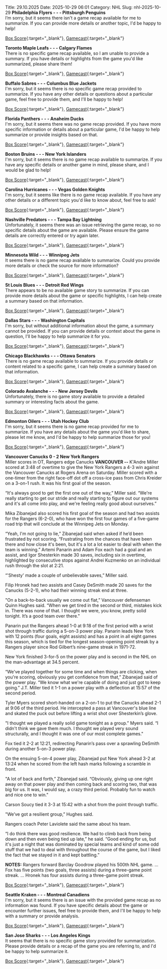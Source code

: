 Title: 29.10.2025
Date: 2025-10-29 06:01
Category: NHL 
Slug: nhl-2025-10-29 
**Philadelphia Flyers - - - Pittsburgh Penguins**  
I’m sorry, but it seems there isn't a game recap available for me to summarize. If you can provide more details or another topic, I'd be happy to help! 

[Box Score](/gamecenter/pit-vs-phi/2025/10/28/2025020150){:target="_blank"}, [Gamecast](https://www.nhl.com/news/pittsburgh-penguins-philadelphia-flyers-game-recap-october-28){:target="_blank"}<br>

**Toronto Maple Leafs - - - Calgary Flames**  
There is no specific game recap available, so I am unable to provide a summary. If you have details or highlights from the game you'd like summarized, please share them! 

[Box Score](/gamecenter/cgy-vs-tor/2025/10/28/2025020151){:target="_blank"}, [Gamecast](https://www.nhl.com/news/calgary-flames-toronto-maple-leafs-game-recap-october-28){:target="_blank"}<br>

**Buffalo Sabres - - - Columbus Blue Jackets**  
I'm sorry, but it seems there is no specific game recap provided to summarize. If you have any other details or questions about a particular game, feel free to provide them, and I'll be happy to help! 

[Box Score](/gamecenter/cbj-vs-buf/2025/10/28/2025020152){:target="_blank"}, [Gamecast](https://www.nhl.com/news/columbus-blue-jackets-buffalo-sabres-game-recap-october-28){:target="_blank"}<br>

**Florida Panthers - - - Anaheim Ducks**  
I'm sorry, but it seems there was no game recap provided. If you have more specific information or details about a particular game, I'd be happy to help summarize or provide insights based on that. 

[Box Score](/gamecenter/ana-vs-fla/2025/10/28/2025020153){:target="_blank"}, [Gamecast](https://www.nhl.com/news/anaheim-ducks-florida-panthers-game-recap-october-28){:target="_blank"}<br>

**Boston Bruins - - - New York Islanders**  
I'm sorry, but it seems there is no game recap available to summarize. If you have any specific details or another game in mind, please share, and I would be glad to help! 

[Box Score](/gamecenter/nyi-vs-bos/2025/10/28/2025020154){:target="_blank"}, [Gamecast](https://www.nhl.com/news/new-york-islanders-boston-bruins-game-recap-october-28){:target="_blank"}<br>

**Carolina Hurricanes - - - Vegas Golden Knights**  
I'm sorry, but it seems like there is no game recap available. If you have any other details or a different topic you'd like to know about, feel free to ask! 

[Box Score](/gamecenter/vgk-vs-car/2025/10/28/2025020155){:target="_blank"}, [Gamecast](https://www.nhl.com/news/vegas-golden-knights-carolina-hurricanes-game-recap-october-28){:target="_blank"}<br>

**Nashville Predators - - - Tampa Bay Lightning**  
Unfortunately, it seems there was an issue retrieving the game recap, so no specific details about the game are available. Please ensure the game details are correctly entered or try again later. 

[Box Score](/gamecenter/tbl-vs-nsh/2025/10/28/2025020156){:target="_blank"}, [Gamecast](https://www.nhl.com/news/tampa-bay-lightning-nashville-predators-game-recap-october-28){:target="_blank"}<br>

**Minnesota Wild - - - Winnipeg Jets**  
It seems there is no game recap available to summarize. Could you provide more details or check the source for more information? 

[Box Score](/gamecenter/wpg-vs-min/2025/10/28/2025020157){:target="_blank"}, [Gamecast](https://www.nhl.com/news/winnipeg-jets-minnesota-wild-game-recap-october-28){:target="_blank"}<br>

**St Louis Blues - - - Detroit Red Wings**  
There appears to be no available game story to summarize. If you can provide more details about the game or specific highlights, I can help create a summary based on that information. 

[Box Score](/gamecenter/det-vs-stl/2025/10/28/2025020158){:target="_blank"}, [Gamecast](https://www.nhl.com/news/detroit-red-wings-st-louis-blues-game-recap-october-28){:target="_blank"}<br>

**Dallas Stars - - - Washington Capitals**  
I'm sorry, but without additional information about the game, a summary cannot be provided. If you can provide details or context about the game in question, I'll be happy to help summarize it for you. 

[Box Score](/gamecenter/wsh-vs-dal/2025/10/28/2025020159){:target="_blank"}, [Gamecast](https://www.nhl.com/news/washington-capitals-dallas-stars-game-recap-october-28){:target="_blank"}<br>

**Chicago Blackhawks - - - Ottawa Senators**  
There is no game recap available to summarize. If you provide details or content related to a specific game, I can help create a summary based on that information. 

[Box Score](/gamecenter/ott-vs-chi/2025/10/28/2025020160){:target="_blank"}, [Gamecast](https://www.nhl.com/news/ottawa-senators-chicago-blackhawks-game-recap-october-28){:target="_blank"}<br>

**Colorado Avalanche - - - New Jersey Devils**  
Unfortunately, there is no game story available to provide a detailed summary or interesting facts about the game. 

[Box Score](/gamecenter/njd-vs-col/2025/10/28/2025020161){:target="_blank"}, [Gamecast](https://www.nhl.com/news/new-jersey-devils-colorado-avalanche-game-recap-october-28){:target="_blank"}<br>

**Edmonton Oilers - - - Utah Hockey Club**  
I'm sorry, but it seems there is no game recap provided for me to summarize. If you have any details about the game you'd like to share, please let me know, and I'd be happy to help summarize those for you! 

[Box Score](/gamecenter/uta-vs-edm/2025/10/28/2025020162){:target="_blank"}, [Gamecast](https://www.nhl.com/news/utah-hockey-club-edmonton-oilers-game-recap-october-28){:target="_blank"}<br>

**Vancouver Canucks 0 - 2 New York Rangers**  
Miller scores in OT, Rangers edge Canucks
 **VANCOUVER --** <forge-entity title="K&#39;Andre Miller" slug="k-andre-miller-8480817" code="player">K&#39;Andre Miller</forge-entity> scored at 3:48 of overtime to give the New York Rangers a 4-3 win against the Vancouver Canucks at Rogers Arena on Saturday. 
Miller scored with a one-timer from the right face-off dot off a cross-ice pass from <forge-entity title="Chris Kreider" slug="chris-kreider-8475184" code="player">Chris Kreider</forge-entity> on a 3-on-1 rush. It was his first goal of the season.

“It's always good to get the first one out of the way,” Miller said. “We're really starting to get our stride and really starting to figure out our systems and it's all come into play, and we're feeling really good about ourselves.”

<forge-entity title="Mika Zibanejad" slug="mika-zibanejad-8476459" code="player">Mika Zibanejad</forge-entity> also scored his first goal of the season and had two assists for the Rangers (6-2-0), who have won the first four games of a five-game road trip that will conclude at the Winnipeg Jets on Monday.

“Yeah, I'm not going to lie,” Zibanejad said when asked if he’d been frustrated by not scoring. “Frustrating from the chances that have been there and how close it's been, but it's a lot a lot easier to deal with when the team is winning.” 
<forge-entity title="Artemi Panarin" slug="artemi-panarin-8478550" code="player">Artemi Panarin</forge-entity> and <forge-entity title="Adam Fox" slug="adam-fox-8479323" code="player">Adam Fox</forge-entity> each had a goal and an assist, and <forge-entity title="Igor Shesterkin" slug="igor-shesterkin-8478048" code="player">Igor Shesterkin</forge-entity> made 30 saves, including six in overtime, highlighted by consecutive stops against <forge-entity title="Andrei Kuzmenko" slug="andrei-kuzmenko-8483808" code="player">Andrei Kuzmenko</forge-entity> on an individual rush through the slot at 2:21.

“'Shesty' made a couple of unbelievable saves,” Miller said.

<forge-entity title="Filip Hronek" slug="filip-hronek-8479425" code="player">Filip Hronek</forge-entity> had two assists and <forge-entity title="Casey DeSmith" slug="casey-desmith-8479193" code="player">Casey DeSmith</forge-entity> made 20 saves for the Canucks (5-2-1), who had their winning streak end at three.

"On a back-to-back usually we come out flat,” Vancouver defenseman <forge-entity title="Quinn Hughes" slug="quinn-hughes-8480800" code="player">Quinn Hughes</forge-entity> said. “When we get tired in the second or third, mistakes kick in. There was none of that. I thought we were, you know, pretty solid tonight. It’s a good team over there."

Panarin put the Rangers ahead 1-0 at 9:18 of the first period with a wrist shot through traffic during a 5-on-3 power play. Panarin leads New York with 12 points (four goals, eight assists) and has a point in all eight games this season, which is tied for the longest season-opening point streak by a Rangers player since Rod Gilbert’s nine-game streak in 1971-72.

New York finished 3-for-5 on the power play and is second in the NHL on the man-advantage at 34.5 percent.

“We've played together for some time and when things are clicking, when you're scoring, obviously you get confidence from that,” Zibanejad said of the power play. “We know what we're capable of doing and just got to keep going.” 
<forge-entity title="J.T. Miller" slug="j-t-miller-8476468" code="player">J.T. Miller</forge-entity> tied it 1-1 on a power play with a deflection at 15:57 of the second period.

<forge-entity title="Tyler Myers" slug="tyler-myers-8474574" code="player">Tyler Myers</forge-entity> scored short-handed on a 2-on-1 to put the Canucks ahead 2-1 at 9:06 of the third period. He intercepted a pass at Vancouver's blue line and skated the puck out before lifting a wrist shot over Shesterkin’s glove.

"I thought we played a really solid game tonight as a group.” Myers said. “I didn't think we gave them much. I thought we played very sound structurally, and I thought it was one of our most complete games."

Fox tied it 2-2 at 12:21, redirecting Panarin’s pass over a sprawling DeSmith during another 5-on-3 power play.

On the ensuing 5-on-4 power play, Zibanejad put New York ahead 3-2 at 13:24 when he scored from the left hash marks following a scramble in front.

"A lot of back and forth,” Zibanejad said. “Obviously, giving up one right away on that power play and then coming back and scoring two, that was big for us. It was, I would say, a crazy third period. Probably fun to watch and nice one to win."

<forge-entity title="Carson Soucy" slug="carson-soucy-8477369" code="player">Carson Soucy</forge-entity> tied it 3-3 at 15:42 with a shot from the point through traffic.

"We’ve got a resilient group,” Hughes said.

Rangers coach Peter Laviolete said the same about his team.

“I do think there was good resilience. We had to climb back from being down and then even being tied up late,” he said. “Good ending for us, but it's just a night that was dominated by special teams and kind of some odd stuff that we had to deal with throughout the course of the game, but I liked the fact that we stayed in it and kept battling.”

**NOTES:** Rangers forward <forge-entity title="Barclay Goodrow" slug="barclay-goodrow-8476624" code="player">Barclay Goodrow</forge-entity> played his 500th NHL game. … Fox has five points (two goals, three assists) during a three-game point streak. … Hronek has four assists during a three-game point streak. 

[Box Score](/gamecenter/nyr-vs-van/2025/10/28/2025020163){:target="_blank"}, [Gamecast](https://www.nhl.com/news/new-york-rangers-vancouver-canucks-game-recap-october-28){:target="_blank"}<br>

**Seattle Kraken - - - Montreal Canadiens**  
I'm sorry, but it seems there is an issue with the provided game recap as no information was found. If you have specific details about the game or encounter further issues, feel free to provide them, and I'll be happy to help with a summary or provide analysis. 

[Box Score](/gamecenter/mtl-vs-sea/2025/10/28/2025020164){:target="_blank"}, [Gamecast](https://www.nhl.com/news/montreal-canadiens-seattle-kraken-game-recap-october-28){:target="_blank"}<br>

**San Jose Sharks - - - Los Angeles Kings**  
It seems that there is no specific game story provided for summarization. Please provide details or a recap of the game you are referring to, and I'd be happy to help summarize it. 

[Box Score](/gamecenter/lak-vs-sjs/2025/10/28/2025020165){:target="_blank"}, [Gamecast](https://www.nhl.com/news/los-angeles-kings-san-jose-sharks-game-recap-october-28){:target="_blank"}<br>

